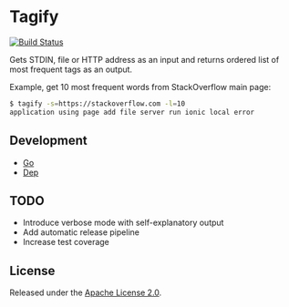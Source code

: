 # Tagify

[![Build Status](https://travis-ci.org/zoomio/tagify.svg?branch=master)](https://travis-ci.org/zoomio/tagify)

Gets STDIN, file or HTTP address as an input and returns ordered list of most frequent tags as an output.

Example, get 10 most frequent words from StackOverflow main page:
```bash
$ tagify -s=https://stackoverflow.com -l=10
application using page add file server run ionic local error
```

## Development

* [Go](https://golang.org/dl/)
* [Dep](https://golang.github.io/dep/docs/installation.html)

## TODO

* Introduce verbose mode with self-explanatory output
* Add automatic release pipeline
* Increase test coverage

## License

Released under the [Apache License 2.0](https://raw.githubusercontent.com/zoomio/tagify/master/LICENSE).